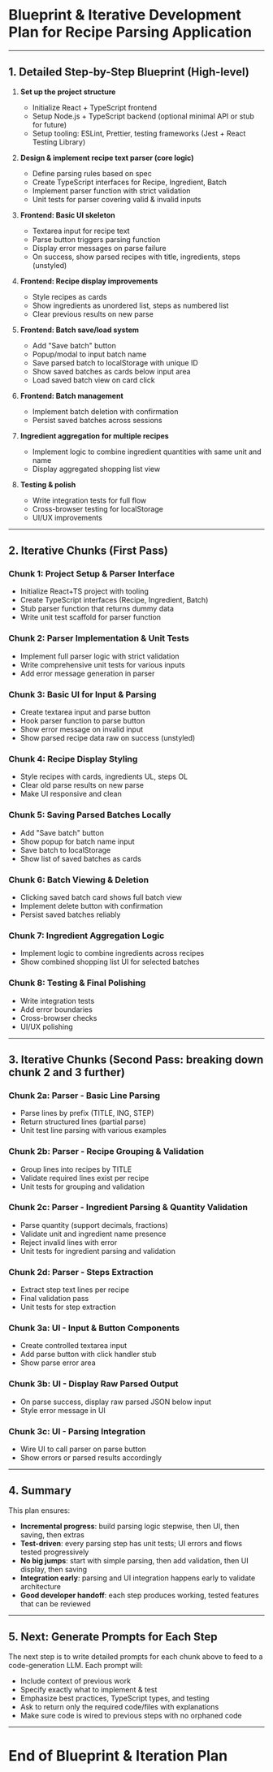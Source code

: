 # Blueprint & Iterative Development Plan for Recipe Parsing Application

---

## 1. Detailed Step-by-Step Blueprint (High-level)

1. **Set up the project structure**  
   - Initialize React + TypeScript frontend  
   - Setup Node.js + TypeScript backend (optional minimal API or stub for future)  
   - Setup tooling: ESLint, Prettier, testing frameworks (Jest + React Testing Library)

2. **Design & implement recipe text parser (core logic)**  
   - Define parsing rules based on spec  
   - Create TypeScript interfaces for Recipe, Ingredient, Batch  
   - Implement parser function with strict validation  
   - Unit tests for parser covering valid & invalid inputs

3. **Frontend: Basic UI skeleton**  
   - Textarea input for recipe text  
   - Parse button triggers parsing function  
   - Display error messages on parse failure  
   - On success, show parsed recipes with title, ingredients, steps (unstyled)

4. **Frontend: Recipe display improvements**  
   - Style recipes as cards  
   - Show ingredients as unordered list, steps as numbered list  
   - Clear previous results on new parse

5. **Frontend: Batch save/load system**  
   - Add "Save batch" button  
   - Popup/modal to input batch name  
   - Save parsed batch to localStorage with unique ID  
   - Show saved batches as cards below input area  
   - Load saved batch view on card click

6. **Frontend: Batch management**  
   - Implement batch deletion with confirmation  
   - Persist saved batches across sessions

7. **Ingredient aggregation for multiple recipes**  
   - Implement logic to combine ingredient quantities with same unit and name  
   - Display aggregated shopping list view

8. **Testing & polish**  
   - Write integration tests for full flow  
   - Cross-browser testing for localStorage  
   - UI/UX improvements

---

## 2. Iterative Chunks (First Pass)

### Chunk 1: Project Setup & Parser Interface  
- Initialize React+TS project with tooling  
- Create TypeScript interfaces (Recipe, Ingredient, Batch)  
- Stub parser function that returns dummy data  
- Write unit test scaffold for parser function

### Chunk 2: Parser Implementation & Unit Tests  
- Implement full parser logic with strict validation  
- Write comprehensive unit tests for various inputs  
- Add error message generation in parser

### Chunk 3: Basic UI for Input & Parsing  
- Create textarea input and parse button  
- Hook parser function to parse button  
- Show error message on invalid input  
- Show parsed recipe data raw on success (unstyled)

### Chunk 4: Recipe Display Styling  
- Style recipes with cards, ingredients UL, steps OL  
- Clear old parse results on new parse  
- Make UI responsive and clean

### Chunk 5: Saving Parsed Batches Locally  
- Add "Save batch" button  
- Show popup for batch name input  
- Save batch to localStorage  
- Show list of saved batches as cards

### Chunk 6: Batch Viewing & Deletion  
- Clicking saved batch card shows full batch view  
- Implement delete button with confirmation  
- Persist saved batches reliably

### Chunk 7: Ingredient Aggregation Logic  
- Implement logic to combine ingredients across recipes  
- Show combined shopping list UI for selected batches

### Chunk 8: Testing & Final Polishing  
- Write integration tests  
- Add error boundaries  
- Cross-browser checks  
- UI/UX polishing

---

## 3. Iterative Chunks (Second Pass: breaking down chunk 2 and 3 further)

### Chunk 2a: Parser - Basic Line Parsing  
- Parse lines by prefix (TITLE, ING, STEP)  
- Return structured lines (partial parse)  
- Unit test line parsing with various examples

### Chunk 2b: Parser - Recipe Grouping & Validation  
- Group lines into recipes by TITLE  
- Validate required lines exist per recipe  
- Unit tests for grouping and validation

### Chunk 2c: Parser - Ingredient Parsing & Quantity Validation  
- Parse quantity (support decimals, fractions)  
- Validate unit and ingredient name presence  
- Reject invalid lines with error  
- Unit tests for ingredient parsing and validation

### Chunk 2d: Parser - Steps Extraction  
- Extract step text lines per recipe  
- Final validation pass  
- Unit tests for step extraction

### Chunk 3a: UI - Input & Button Components  
- Create controlled textarea input  
- Add parse button with click handler stub  
- Show parse error area

### Chunk 3b: UI - Display Raw Parsed Output  
- On parse success, display raw parsed JSON below input  
- Style error message in UI

### Chunk 3c: UI - Parsing Integration  
- Wire UI to call parser on parse button  
- Show errors or parsed results accordingly

---

## 4. Summary

This plan ensures:

- **Incremental progress**: build parsing logic stepwise, then UI, then saving, then extras  
- **Test-driven**: every parsing step has unit tests; UI errors and flows tested progressively  
- **No big jumps**: start with simple parsing, then add validation, then UI display, then saving  
- **Integration early**: parsing and UI integration happens early to validate architecture  
- **Good developer handoff**: each step produces working, tested features that can be reviewed

---

## 5. Next: Generate Prompts for Each Step

The next step is to write detailed prompts for each chunk above to feed to a code-generation LLM. Each prompt will:  
- Include context of previous work  
- Specify exactly what to implement & test  
- Emphasize best practices, TypeScript types, and testing  
- Ask to return only the required code/files with explanations  
- Make sure code is wired to previous steps with no orphaned code

---

# End of Blueprint & Iteration Plan

